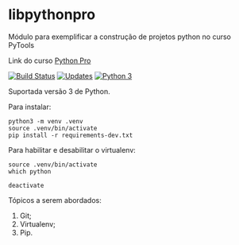 # libpythonpro
Módulo para exemplificar a construção de projetos python no curso PyTools

Link do curso [Python Pro](https://www.python.pro.br/)

[![Build Status](https://travis-ci.org/vizagre/libpythonpro.svg?branch=main)](https://travis-ci.org/vizagre/libpythonpro)
[![Updates](https://pyup.io/repos/github/vizagre/libpythonpro/shield.svg)](https://pyup.io/repos/github/vizagre/libpythonpro/)
[![Python 3](https://pyup.io/repos/github/vizagre/libpythonpro/python-3-shield.svg)](https://pyup.io/repos/github/vizagre/libpythonpro/)

Suportada versão 3 de Python.

Para instalar:

```Console
python3 -m venv .venv
source .venv/bin/activate
pip install -r requirements-dev.txt
```

Para habilitar e desabilitar o virtualenv:

```Console
source .venv/bin/activate
which python

deactivate
```

Tópicos a serem abordados:
 1. Git;
 2. Virtualenv;
 3. Pip.